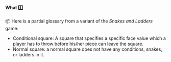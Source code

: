 <link rel="stylesheet" href="{{baseUrl}}/css/textbook.css">

<div class="website-content">

<div id="title">

#### What :one:

</div>

<div id="body">

<tip-box type="definition">
<include src="../../../common/definitions.md#def-glossary" />
</tip-box>

<tip-box>

:package: Here is a partial glossary from a variant of the _Snakes and Ladders_ game:

* Conditional square: A square that specifies a specific face value which a player has to throw before his/her piece can leave the square.
* Normal square: a normal square does not have any conditions, snakes, or ladders in it.

</tip-box>

</div>

<div id="extras">
</div>

</div>
